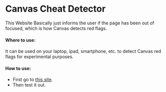 # Canvas Cheat Detector
This Website Basically just informs the user if the page has been out of focused, which is how Canvas detects red flags.

#### Where to use:
It can be used on your laptop, ipad, smartphone, etc. to detect Canvas red flags for experimental purposes.

#### How to use:
- First go to [this site](https://marhosa.github.io/CanvasCheatDetector/).
- Then test it out.
